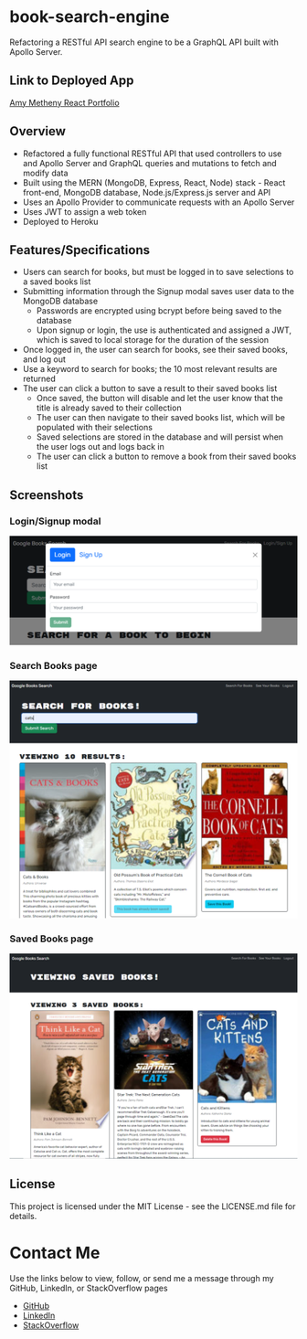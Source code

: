 # book-search-engine
Refactoring a RESTful API search engine to be a GraphQL API built with Apollo Server.

## Link to Deployed App
[Amy Metheny React Portfolio](#)

## Overview
* Refactored a fully functional RESTful API that used controllers to use and Apollo Server and GraphQL queries and mutations to fetch and modify data
* Built using the MERN (MongoDB, Express, React, Node) stack - React front-end, MongoDB database, Node.js/Express.js server and API
* Uses an Apollo Provider to communicate requests with an Apollo Server
* Uses JWT to assign a web token
* Deployed to Heroku

## Features/Specifications
* Users can search for books, but must be logged in to save selections to a saved books list
* Submitting information through the Signup modal saves user data to the MongoDB database
  * Passwords are encrypted using bcrypt before being saved to the database
  * Upon signup or login, the use is authenticated and assigned a JWT, which is saved to local storage for the duration of the session
* Once logged in, the user can search for books, see their saved books, and log out
* Use a keyword to search for books; the 10 most relevant results are returned
* The user can click a button to save a result to their saved books list
  * Once saved, the button will disable and let the user know that the title is already saved to their collection
  * The user can then navigate to their saved books list, which will be populated with their selections
  * Saved selections are stored in the database and will persist when the user logs out and logs back in
  * The user can click a button to remove a book from their saved books list

## Screenshots

### Login/Signup modal
<img src="./client/src/images/Screenshot1.png">

### Search Books page
<img src="./client/src/images/Screenshot2.png">

### Saved Books page
<img src="./client/src/images/Screenshot3.png">


## License
This project is licensed under the MIT License - see the LICENSE.md file for details.

# Contact Me
Use the links below to view, follow, or send me a message through my GitHub, LinkedIn, or StackOverflow pages
- [GitHub](https://github.com/abmetheny)  
- [LinkedIn](https://www.linkedin.com/in/amy-metheny-8b1177276/)
- [StackOverflow](https://stackoverflow.com/users/21890121/amy)